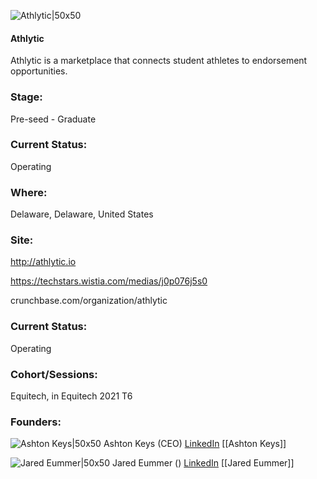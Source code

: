 

![Athlytic|50x50](https://apimg.techstars.com/connect/images/image_files/619680d895af3023cfc85be8/original/Athlyti_Connect_Square_%281%29.png)

#### Athlytic
Athlytic is a marketplace that connects student athletes to endorsement opportunities.

### Stage: 
Pre-seed - Graduate 

### Current Status: 
Operating

### Where:
Delaware, Delaware, United States

### Site:
http://athlytic.io

https://techstars.wistia.com/medias/j0p076j5s0

crunchbase.com/organization/athlytic

### Current Status: 
Operating

### Cohort/Sessions: 
Equitech, in Equitech 2021 T6

### Founders: 

![Ashton Keys|50x50](https://apimg.techstars.com/connect/images/image_files/6196334f713f141142b37981/original/Ashton_Headshot.png) Ashton Keys (CEO) [LinkedIn](https://linkedin.com/in/ashton-keys-67941aba) [[Ashton Keys]]

![Jared Eummer|50x50]() Jared Eummer () [LinkedIn](https://linkedin.com/in/jaredeummer) [[Jared Eummer]]


